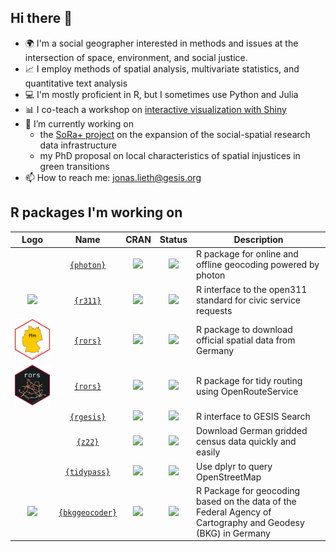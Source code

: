 ## Hi there 👋


- 🌍 I'm a social geographer interested in methods and issues at the intersection of space, environment, and social justice.
- 📈 I employ methods of spatial analysis, multivariate statistics, and quantitative text analysis
- 💻 I'm mostly proficient in R, but I sometimes use Python and Julia
- 📊 I co-teach a workshop on [interactive visualization with Shiny](https://github.com/paulcbauer/shiny_workshop)
- 🔭 I’m currently working on
  - the [SoRa+ project](https://sora-service.org/en/) on the expansion of the social-spatial research data infrastructure
  - my PhD proposal on local characteristics of spatial injustices in green transitions
- 📫 How to reach me: [jonas.lieth@gesis.org](mailto:jonas.lieth@gesis.org)

## R packages I'm working on

<table>
 
  <thead>
  <tr>
    <th>Logo</th>
    <th>Name</th>
    <th>CRAN</th>
    <th>Status</th>
    <th>Description</th>
  </tr></thead>
<tbody>
  <tr>
    <td></td>
    <td align="center"><a href="https://jslth.github.io/photon/"><code>{photon}</code></a></td>
    <td align="center"><a href="https://CRAN.R-project.org/package=photon"><img src="https://www.r-pkg.org/badges/version/photon"></a></td>
    <td align="center"><a href="https://lifecycle.r-lib.org/articles/stages.html#stable"><img src="https://img.shields.io/badge/lifecycle-stable-brightgreen.svg"></a></td>
    <td width="200">R package for online and offline geocoding powered by photon</td>
  </tr>
  <tr>
    <td align="center"><img width="100" src="https://raw.githubusercontent.com/rOpenGov/r311/refs/heads/main/man/figures/logo.png"></td>
    <td align="center"><a href="https://ropengov.github.io/r311/"><code>{r311}</code></a></td>
    <td align="center"><a href="https://cran.r-project.org/package=r311"><img src="https://www.r-pkg.org/badges/version/r311"></a></td>
    <td align="center"><a href="https://lifecycle.r-lib.org/articles/stages.html#stable"><img src="https://img.shields.io/badge/lifecycle-stable-brightgreen.svg"></a></td>
    <td width="200">R interface to the open311 standard for civic service requests</td>
  </tr>
  <tr>
    <td align="center"><img width="100" src="https://github.com/JsLth/ffm/blob/main/man/figures/logo.png"></td>
    <td align="center"><a href="https://jslth.github.io/rors/"><code>{rors}</code></a></td>
    <td align="center"><a href="https://cran.r-project.org/package=ffm"><img src="https://www.r-pkg.org/badges/version/ffm"></a></td>
    <td align="center"><a href="https://lifecycle.r-lib.org/articles/stages.html#maturing"><img src="https://img.shields.io/badge/lifecycle-maturing-blue.svg"></a></td>
    <td width="200">R package to download official spatial data from Germany</td>
  </tr>
  <tr>
    <td align="center"><img width="100" src="https://raw.githubusercontent.com/JsLth/rors/refs/heads/master/man/figures/logo.png"></td>
    <td align="center"><a href="https://jslth.github.io/rors/"><code>{rors}</code></a></td>
    <td align="center"><a href="https://cran.r-project.org/package=rors"><img src="https://www.r-pkg.org/badges/version/rors"></a></td>
    <td align="center"><a href="https://lifecycle.r-lib.org/articles/stages.html#maturing"><img src="https://img.shields.io/badge/lifecycle-maturing-blue.svg"></a></td>
    <td width="200">R package for tidy routing using OpenRouteService</td>
  </tr>
  <tr>
    <td align="center"></td>
    <td align="center"><a href="https://jslth.github.io/rgesis/"><code>{rgesis}</code></a></td>
    <td align="center"><a href="https://cran.r-project.org/package=rgesis"><img src="https://www.r-pkg.org/badges/version/rgesis"></a></td>
    <td align="center"><a href="https://lifecycle.r-lib.org/articles/stages.html#stable"><img src="https://img.shields.io/badge/lifecycle-stable-brightgreen.svg"></a></td>
    <td width="200">R interface to GESIS Search</td>
  </tr>
  <tr>
    <td align="center"></td>
    <td align="center"><a href="https://github.com/JsLth/z22"><code>{z22}</code></a></td>
    <td align="center"><a href="https://cran.r-project.org/package=z22"><img src="https://www.r-pkg.org/badges/version/z22"></a></td>
    <td align="center"><a href="https://lifecycle.r-lib.org/articles/stages.html#experimental"><img src="https://lifecycle.r-lib.org/articles/figures/lifecycle-experimental.svg"></a></td>
    <td width="200">Download German gridded census data quickly and easily</td>
  </tr>
  <tr>
    <td align="center"></td>
    <td align="center"><a href="https://github.com/JsLth/tidypass"><code>{tidypass}</code></a></td>
    <td align="center"><a href="https://cran.r-project.org/package=tidypass"><img src="https://www.r-pkg.org/badges/version/tidypass"></a></td>
    <td align="center"><a href="https://lifecycle.r-lib.org/articles/stages.html#experimental"><img src="https://lifecycle.r-lib.org/articles/figures/lifecycle-experimental.svg"></a></td>
    <td width="200">Use dplyr to query OpenStreetMap </td>
  </tr>
  <tr>
    <td align="center"><img width="100" src="https://raw.githubusercontent.com/StefanJuenger/bkggeocoder/refs/heads/main/man/images/hex_bkggeocoder.png"></td>
    <td align="center"><a href="https://github.com/StefanJuenger/bkggeocoder"><code>{bkggeocoder}</code></a></td>
    <td align="center"><a href="https://cran.r-project.org/package=bkggeocoder"><img src="https://www.r-pkg.org/badges/version/bkggeocoder"></a></td>
    <td align="center"><a href="https://www.tidyverse.org/lifecycle/#experimental"><img src="https://img.shields.io/badge/lifecycle-experimental-red.svg"></a></td>
    <td width="200">R Package for geocoding based on the data of the Federal Agency of Cartography and Geodesy (BKG) in Germany</td>
  </tr>
</tbody></table>
